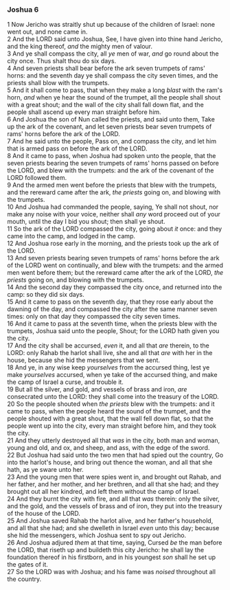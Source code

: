 ### Joshua 6

1 Now Jericho was straitly shut up because of the children of Israel: none went out, and none came in.  
2 And the LORD said unto Joshua, See, I have given into thine hand Jericho, and the king thereof, *and* the mighty men of valour.  
3 And ye shall compass the city, all *ye* men of war, *and* go round about the city once. Thus shalt thou do six days.  
4 And seven priests shall bear before the ark seven trumpets of rams' horns: and the seventh day ye shall compass the city seven times, and the priests shall blow with the trumpets.  
5 And it shall come to pass, that when they make a long *blast* with the ram's horn, *and* when ye hear the sound of the trumpet, all the people shall shout with a great shout; and the wall of the city shall fall down flat, and the people shall ascend up every man straight before him.  
6 And Joshua the son of Nun called the priests, and said unto them, Take up the ark of the covenant, and let seven priests bear seven trumpets of rams' horns before the ark of the LORD.  
7 And he said unto the people, Pass on, and compass the city, and let him that is armed pass on before the ark of the LORD.  
8 And it came to pass, when Joshua had spoken unto the people, that the seven priests bearing the seven trumpets of rams' horns passed on before the LORD, and blew with the trumpets: and the ark of the covenant of the LORD followed them.  
9 And the armed men went before the priests that blew with the trumpets, and the rereward came after the ark, *the priests* going on, and blowing with the trumpets.  
10 And Joshua had commanded the people, saying, Ye shall not shout, nor make any noise with your voice, neither shall *any* word proceed out of your mouth, until the day I bid you shout; then shall ye shout.  
11 So the ark of the LORD compassed the city, going about *it* once: and they came into the camp, and lodged in the camp.  
12 And Joshua rose early in the morning, and the priests took up the ark of the LORD.  
13 And seven priests bearing seven trumpets of rams' horns before the ark of the LORD went on continually, and blew with the trumpets: and the armed men went before them; but the rereward came after the ark of the LORD, *the priests* going on, and blowing with the trumpets.  
14 And the second day they compassed the city once, and returned into the camp: so they did six days.  
15 And it came to pass on the seventh day, that they rose early about the dawning of the day, and compassed the city after the same manner seven times: only on that day they compassed the city seven times.  
16 And it came to pass at the seventh time, when the priests blew with the trumpets, Joshua said unto the people, Shout; for the LORD hath given you the city.  
17 And the city shall be accursed, *even* it, and all that *are* therein, to the LORD: only Rahab the harlot shall live, she and all that *are* with her in the house, because she hid the messengers that we sent.  
18 And ye, in any wise keep *yourselves* from the accursed thing, lest ye make *yourselves* accursed, when ye take of the accursed thing, and make the camp of Israel a curse, and trouble it.  
19 But all the silver, and gold, and vessels of brass and iron, *are* consecrated unto the LORD: they shall come into the treasury of the LORD.  
20 So the people shouted when *the priests* blew with the trumpets: and it came to pass, when the people heard the sound of the trumpet, and the people shouted with a great shout, that the wall fell down flat, so that the people went up into the city, every man straight before him, and they took the city.  
21 And they utterly destroyed all that *was* in the city, both man and woman, young and old, and ox, and sheep, and ass, with the edge of the sword.  
22 But Joshua had said unto the two men that had spied out the country, Go into the harlot's house, and bring out thence the woman, and all that she hath, as ye sware unto her.  
23 And the young men that were spies went in, and brought out Rahab, and her father, and her mother, and her brethren, and all that she had; and they brought out all her kindred, and left them without the camp of Israel.  
24 And they burnt the city with fire, and all that *was* therein: only the silver, and the gold, and the vessels of brass and of iron, they put into the treasury of the house of the LORD.  
25 And Joshua saved Rahab the harlot alive, and her father's household, and all that she had; and she dwelleth in Israel *even* unto this day; because she hid the messengers, which Joshua sent to spy out Jericho.  
26 And Joshua adjured *them* at that time, saying, Cursed *be* the man before the LORD, that riseth up and buildeth this city Jericho: he shall lay the foundation thereof in his firstborn, and in his youngest *son* shall he set up the gates of it.  
27 So the LORD was with Joshua; and his fame was *noised* throughout all the country.  
